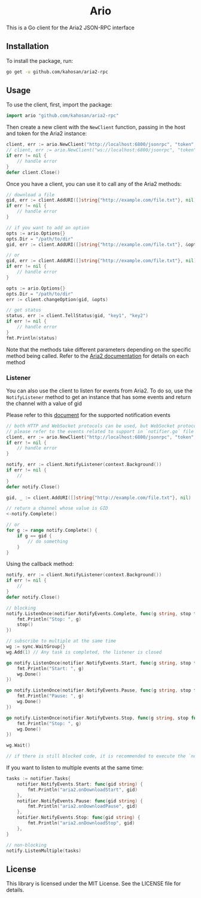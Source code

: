 <h1 align="center">Ario</h1>

This is a Go client for the Aria2 JSON-RPC interface

## Installation

To install the package, run:

```bash
go get -u github.com/kahosan/aria2-rpc
```

## Usage

To use the client, first, import the package:

```go
import ario "github.com/kahosan/aria2-rpc"
```

Then create a new client with the `NewClient` function, passing in the host and token for the Aria2 instance:

```go
client, err := ario.NewClient("http://localhost:6800/jsonrpc", "token", false)
// client, err := ario.NewClient("ws://localhost:6800/jsonrpc", "token", false)
if err != nil {
    // handle error
}
defer client.Close()
```

Once you have a client, you can use it to call any of the Aria2 methods:

```go
// download a file
gid, err := client.AddURI([]string{"http://example.com/file.txt"}, nil)
if err != nil {
    // handle error
}

// if you want to add an option 
opts := ario.Options{}
opts.Dir = "/path/to/dir"
gid, err := client.AddURI([]string{"http://example.com/file.txt"}, &opts)

// or
gid, err := client.AddURI([]string{"http://example.com/file.txt"}, nil)
if err != nil {
    // handle error
}

opts := ario.Options{}
opts.Dir = "/path/to/dir"
err := client.changeOption(gid, &opts)

// get status
status, err := client.TellStatus(gid, "key1", "key2")
if err != nil {
    // handle error
}
fmt.Println(status)
```

Note that the methods take different parameters depending on the specific method being called. Refer to the [Aria2 documentation](https://aria2.github.io/manual/en/html/aria2c.html#methods) for details on each method

### Listener

You can also use the client to listen for events from Aria2. To do so, use the `NotifyListener` method to get an instance that has some events and return the channel with a value of gid

Please refer to this [document](https://aria2.github.io/manual/en/html/aria2c.html#notifications) for the supported notification events

```go
// both HTTP and WebSocket protocols can be used, but WebSocket protocol connection is required
// please refer to the events related to support in `notifier.go` file
client, err := ario.NewClient("http://localhost:6800/jsonrpc", "token", true)
if err != nil {
    // handle error
}

notify, err := client.NotifyListener(context.Background())
if err != nil {
    //
}
defer notify.Close()

gid, _ := client.AddURI([]string{"http://example.com/file.txt"}, nil)

// return a channel whose value is GID 
<-notify.Complete()

// or
for g := range notify.Complete() {
    if g == gid {
        // do something
    }
}
```

Using the callback method:

```go
notify, err := client.NotifyListener(context.Background())
if err != nil {
    //
}
defer notify.Close()

// blocking
notify.ListenOnce(notifier.NotifyEvents.Complete, func(g string, stop func()) {
    fmt.Println("Stop: ", g)
    stop()
})

// subscribe to multiple at the same time
wg := sync.WaitGroup{}
wg.Add(1) // Any task is completed, the listener is closed

go notify.ListenOnce(notifier.NotifyEvents.Start, func(g string, stop func()) {
    fmt.Println("Start: ", g)
    wg.Done()
})

go notify.ListenOnce(notifier.NotifyEvents.Pause, func(g string, stop func()) {
    fmt.Println("Pause: ", g)
    wg.Done()
})

go notify.ListenOnce(notifier.NotifyEvents.Stop, func(g string, stop func()) {
    fmt.Println("Stop: ", g)
    wg.Done()
})

wg.Wait()

// if there is still blocked code, it is recommended to execute the `notify.Close` function first
```

If you want to listen to multiple events at the same time:

```go
tasks := notifier.Tasks{
    notifier.NotifyEvents.Start: func(gid string) {
        fmt.Println("aria2.onDownloadStart", gid)
    },
    notifier.NotifyEvents.Pause: func(gid string) {
        fmt.Println("aria2.onDownloadPause", gid)
    },
    notifier.NotifyEvents.Stop: func(gid string) {
        fmt.Println("aria2.onDownloadStop", gid)
    },
}

// non-blocking
notify.ListenMultiple(tasks)
```

## License

This library is licensed under the MIT License. See the LICENSE file for details.
